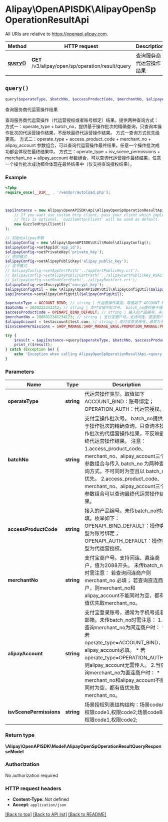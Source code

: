 # Alipay\OpenAPISDK\AlipayOpenSpOperationResultApi

All URIs are relative to https://openapi.alipay.com.

Method | HTTP request | Description
------------- | ------------- | -------------
[**query()**](AlipayOpenSpOperationResultApi.md#query) | **GET** /v3/alipay/open/sp/operation/result/query | 查询服务商代运营操作结果


## `query()`

```php
query($operateType, $batchNo, $accessProductCode, $merchantNo, $alipayAccount, $isvScenePermissions): \Alipay\OpenAPISDK\Model\AlipayOpenSpOperationResultQueryResponseModel
```

查询服务商代运营操作结果

查询服务商代运营操作（代运营授权或者账号绑定）结果。提供两种查询方式： 方式一：operate_type + batch_no，提供基于操作批次的精确查询，只查询本操作批次的代运营操作结果，不反映最终代运营操作结果。 方式一查询方式优先级更高。 方式二：operate_type + access_product_code + merchant_no + alipay_account 参数组合，可以查询代运营操作最终结果，任意一个操作批次成功都会体现在最终结果中。 方式三：operate_type + isv_scene_permissions + merchant_no + alipay_account 参数组合，可以查询代运营操作最终结果，任意一个操作批次成功都会体现在最终结果中（仅支持查询授权结果）。

### Example

```php
<?php
require_once(__DIR__ . '/vendor/autoload.php');



$apiInstance = new Alipay\OpenAPISDK\Api\AlipayOpenSpOperationResultApi(
    // If you want use custom http client, pass your client which implements `GuzzleHttp\ClientInterface`.
    // This is optional, `GuzzleHttp\Client` will be used as default.
    new GuzzleHttp\Client()
);

// 初始化alipay参数
$alipayConfig = new \Alipay\OpenAPISDK\Util\Model\AlipayConfig();
$alipayConfig->setAppId('app_id');
$alipayConfig->setPrivateKey('private_key');
// 密钥模式
$alipayConfig->setAlipayPublicKey('alipay_public_key');
// 证书模式
// $alipayConfig->setAppCertPath('../appCertPublicKey.crt');
// $alipayConfig->setAlipayPublicCertPath('../alipayCertPublicKey_RSA2.crt');
// $alipayConfig->setRootCertPath('../alipayRootCert.crt');
$alipayConfig->setEncryptKey('encrypt_key');
$alipayConfigUtil = new \Alipay\OpenAPISDK\Util\AlipayConfigUtil($alipayConfig);
$apiInstance->setAlipayConfigUtil($alipayConfigUtil);

$operateType = ACCOUNT_BIND; // string | 代运营操作类型。取值如下 ACCOUNT_BIND：账号绑定； OPERATION_AUTH：代运营授权。
$batchNo = 2020222342342; // string | 支付宝操作批次号。 batch_no提供基于操作批次的精确查询，只查询本操作批次的代运营操作结果，不反映最终代运营操作结果。 注意： 1.access_product_code、merchant_no、alipay_account三个参数组合与传入 batch_no 为两种查询方式，不可同时为空且以 batch_no 优先。 2.access_product_code、merchant_no、alipay_account三个参数组合可以查询最终代运营操作结果。
$accessProductCode = OPENAPI_BIND_DEFAULT; // string | 接入的产品编号。未传batch_no时必填，枚举如下： OPENAPI_BIND_DEFAULT：操作类型为账号绑定； OPENAPI_AUTH_DEFAULT：操作类型为代运营授权。
$merchantNo = 2088912341234123; // string | 支付宝商户号。支持间连、直连商户，值为2088开头。 未传batch_no时需注意： 若查询间连商户则 merchant_no 必填；  若查询直连商户，则merchant_no和alipay_account不能同时为空，都有值优先取merchant_no。
$alipayAccount = testaccount@test.com; // string | 支付宝登录账号，通常为手机号或者邮箱。未传batch_no时需注意： 1.当查询merchant_no为间连商户时：   * 若 operate_type=ACCOUNT_BIND，则alipay_account必填。   * 若 operate_type=OPERATION_AUTH，则alipay_account无需传入。 2.当查询merchant_no为直连商户时：   * merchant_no和alipay_account不能同时为空，都有值优先取merchant_no。
$isvScenePermissions = SHOP_MANAGE:SHOP_MANAGE_BASE;PROMOTION_MANAGE:PROMOTION_MANAGE_BASE; // string | 场景授权列表结构结构：场景codeA:权限code1,权限code2;场景codeB:权限code1,权限code2;

try {
    $result = $apiInstance->query($operateType, $batchNo, $accessProductCode, $merchantNo, $alipayAccount, $isvScenePermissions);
    print_r($result);
} catch (Exception $e) {
    echo 'Exception when calling AlipayOpenSpOperationResultApi->query: ', $e->getMessage(), PHP_EOL;
}
```

### Parameters

Name | Type | Description  | Notes
------------- | ------------- | ------------- | -------------
 **operateType** | **string**| 代运营操作类型。取值如下 ACCOUNT_BIND：账号绑定； OPERATION_AUTH：代运营授权。 | [optional]
 **batchNo** | **string**| 支付宝操作批次号。 batch_no提供基于操作批次的精确查询，只查询本操作批次的代运营操作结果，不反映最终代运营操作结果。 注意： 1.access_product_code、merchant_no、alipay_account三个参数组合与传入 batch_no 为两种查询方式，不可同时为空且以 batch_no 优先。 2.access_product_code、merchant_no、alipay_account三个参数组合可以查询最终代运营操作结果。 | [optional]
 **accessProductCode** | **string**| 接入的产品编号。未传batch_no时必填，枚举如下： OPENAPI_BIND_DEFAULT：操作类型为账号绑定； OPENAPI_AUTH_DEFAULT：操作类型为代运营授权。 | [optional]
 **merchantNo** | **string**| 支付宝商户号。支持间连、直连商户，值为2088开头。 未传batch_no时需注意： 若查询间连商户则 merchant_no 必填；  若查询直连商户，则merchant_no和alipay_account不能同时为空，都有值优先取merchant_no。 | [optional]
 **alipayAccount** | **string**| 支付宝登录账号，通常为手机号或者邮箱。未传batch_no时需注意： 1.当查询merchant_no为间连商户时：   * 若 operate_type&#x3D;ACCOUNT_BIND，则alipay_account必填。   * 若 operate_type&#x3D;OPERATION_AUTH，则alipay_account无需传入。 2.当查询merchant_no为直连商户时：   * merchant_no和alipay_account不能同时为空，都有值优先取merchant_no。 | [optional]
 **isvScenePermissions** | **string**| 场景授权列表结构结构：场景codeA:权限code1,权限code2;场景codeB:权限code1,权限code2; | [optional]

### Return type

**\Alipay\OpenAPISDK\Model\AlipayOpenSpOperationResultQueryResponseModel**

### Authorization

No authorization required

### HTTP request headers

- **Content-Type**: Not defined
- **Accept**: `application/json`

[[Back to top]](#) [[Back to API list]](../../README.md#api-endpoints)
[[Back to README]](../../README.md)
